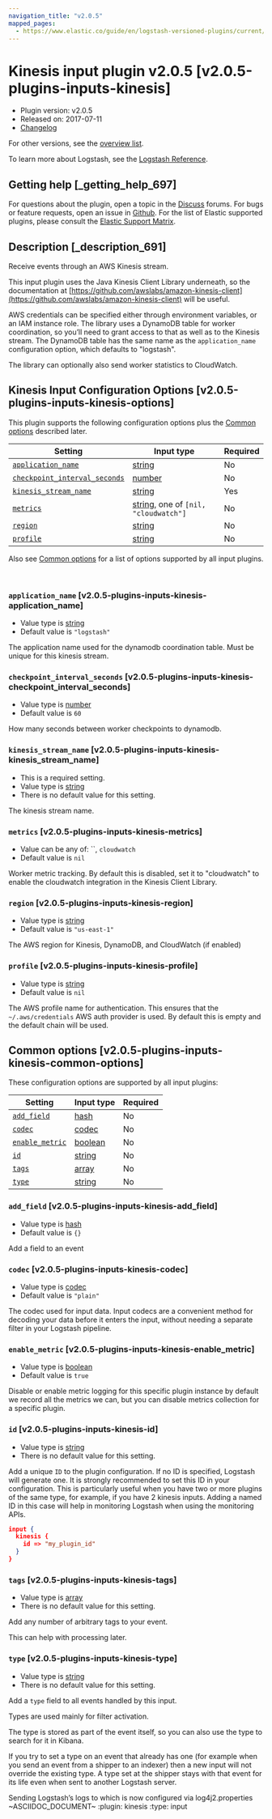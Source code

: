 ```yaml
---
navigation_title: "v2.0.5"
mapped_pages:
  - https://www.elastic.co/guide/en/logstash-versioned-plugins/current/v2.0.5-plugins-inputs-kinesis.html
---
```


# Kinesis input plugin v2.0.5 [v2.0.5-plugins-inputs-kinesis]


* Plugin version: v2.0.5
* Released on: 2017-07-11
* [Changelog](https://github.com/logstash-plugins/logstash-input-kinesis/blob/v2.0.5/CHANGELOG.md)

For other versions, see the [overview list](input-kinesis-index.md).

To learn more about Logstash, see the [Logstash Reference](logstash://reference/index.md).

## Getting help [_getting_help_697]

For questions about the plugin, open a topic in the [Discuss](http://discuss.elastic.co) forums. For bugs or feature requests, open an issue in [Github](https://github.com/logstash-plugins/logstash-input-kinesis). For the list of Elastic supported plugins, please consult the [Elastic Support Matrix](https://www.elastic.co/support/matrix#matrix_logstash_plugins).


## Description [_description_691]

Receive events through an AWS Kinesis stream.

This input plugin uses the Java Kinesis Client Library underneath, so the documentation at [https://github.com/awslabs/amazon-kinesis-client](https://github.com/awslabs/amazon-kinesis-client) will be useful.

AWS credentials can be specified either through environment variables, or an IAM instance role. The library uses a DynamoDB table for worker coordination, so you’ll need to grant access to that as well as to the Kinesis stream. The DynamoDB table has the same name as the `application_name` configuration option, which defaults to "logstash".

The library can optionally also send worker statistics to CloudWatch.


## Kinesis Input Configuration Options [v2.0.5-plugins-inputs-kinesis-options]

This plugin supports the following configuration options plus the [Common options](v2-0-5-plugins-inputs-kinesis.md#v2.0.5-plugins-inputs-kinesis-common-options) described later.

| Setting | Input type | Required |
| --- | --- | --- |
| [`application_name`](v2-0-5-plugins-inputs-kinesis.md#v2.0.5-plugins-inputs-kinesis-application_name) | [string](logstash://reference/configuration-file-structure.md#string) | No |
| [`checkpoint_interval_seconds`](v2-0-5-plugins-inputs-kinesis.md#v2.0.5-plugins-inputs-kinesis-checkpoint_interval_seconds) | [number](logstash://reference/configuration-file-structure.md#number) | No |
| [`kinesis_stream_name`](v2-0-5-plugins-inputs-kinesis.md#v2.0.5-plugins-inputs-kinesis-kinesis_stream_name) | [string](logstash://reference/configuration-file-structure.md#string) | Yes |
| [`metrics`](v2-0-5-plugins-inputs-kinesis.md#v2.0.5-plugins-inputs-kinesis-metrics) | [string](logstash://reference/configuration-file-structure.md#string), one of `[nil, "cloudwatch"]` | No |
| [`region`](v2-0-5-plugins-inputs-kinesis.md#v2.0.5-plugins-inputs-kinesis-region) | [string](logstash://reference/configuration-file-structure.md#string) | No |
| [`profile`](v2-0-5-plugins-inputs-kinesis.md#v2.0.5-plugins-inputs-kinesis-profile) | [string](logstash://reference/configuration-file-structure.md#string) | No |

Also see [Common options](v2-0-5-plugins-inputs-kinesis.md#v2.0.5-plugins-inputs-kinesis-common-options) for a list of options supported by all input plugins.

 

### `application_name` [v2.0.5-plugins-inputs-kinesis-application_name]

* Value type is [string](logstash://reference/configuration-file-structure.md#string)
* Default value is `"logstash"`

The application name used for the dynamodb coordination table. Must be unique for this kinesis stream.


### `checkpoint_interval_seconds` [v2.0.5-plugins-inputs-kinesis-checkpoint_interval_seconds]

* Value type is [number](logstash://reference/configuration-file-structure.md#number)
* Default value is `60`

How many seconds between worker checkpoints to dynamodb.


### `kinesis_stream_name` [v2.0.5-plugins-inputs-kinesis-kinesis_stream_name]

* This is a required setting.
* Value type is [string](logstash://reference/configuration-file-structure.md#string)
* There is no default value for this setting.

The kinesis stream name.


### `metrics` [v2.0.5-plugins-inputs-kinesis-metrics]

* Value can be any of: ``, `cloudwatch`
* Default value is `nil`

Worker metric tracking. By default this is disabled, set it to "cloudwatch" to enable the cloudwatch integration in the Kinesis Client Library.


### `region` [v2.0.5-plugins-inputs-kinesis-region]

* Value type is [string](logstash://reference/configuration-file-structure.md#string)
* Default value is `"us-east-1"`

The AWS region for Kinesis, DynamoDB, and CloudWatch (if enabled)


### `profile` [v2.0.5-plugins-inputs-kinesis-profile]

* Value type is [string](logstash://reference/configuration-file-structure.md#string)
* Default value is `nil`

The AWS profile name for authentication. This ensures that the `~/.aws/credentials` AWS auth provider is used. By default this is empty and the default chain will be used.



## Common options [v2.0.5-plugins-inputs-kinesis-common-options]

These configuration options are supported by all input plugins:

| Setting | Input type | Required |
| --- | --- | --- |
| [`add_field`](v2-0-5-plugins-inputs-kinesis.md#v2.0.5-plugins-inputs-kinesis-add_field) | [hash](logstash://reference/configuration-file-structure.md#hash) | No |
| [`codec`](v2-0-5-plugins-inputs-kinesis.md#v2.0.5-plugins-inputs-kinesis-codec) | [codec](logstash://reference/configuration-file-structure.md#codec) | No |
| [`enable_metric`](v2-0-5-plugins-inputs-kinesis.md#v2.0.5-plugins-inputs-kinesis-enable_metric) | [boolean](logstash://reference/configuration-file-structure.md#boolean) | No |
| [`id`](v2-0-5-plugins-inputs-kinesis.md#v2.0.5-plugins-inputs-kinesis-id) | [string](logstash://reference/configuration-file-structure.md#string) | No |
| [`tags`](v2-0-5-plugins-inputs-kinesis.md#v2.0.5-plugins-inputs-kinesis-tags) | [array](logstash://reference/configuration-file-structure.md#array) | No |
| [`type`](v2-0-5-plugins-inputs-kinesis.md#v2.0.5-plugins-inputs-kinesis-type) | [string](logstash://reference/configuration-file-structure.md#string) | No |

### `add_field` [v2.0.5-plugins-inputs-kinesis-add_field]

* Value type is [hash](logstash://reference/configuration-file-structure.md#hash)
* Default value is `{}`

Add a field to an event


### `codec` [v2.0.5-plugins-inputs-kinesis-codec]

* Value type is [codec](logstash://reference/configuration-file-structure.md#codec)
* Default value is `"plain"`

The codec used for input data. Input codecs are a convenient method for decoding your data before it enters the input, without needing a separate filter in your Logstash pipeline.


### `enable_metric` [v2.0.5-plugins-inputs-kinesis-enable_metric]

* Value type is [boolean](logstash://reference/configuration-file-structure.md#boolean)
* Default value is `true`

Disable or enable metric logging for this specific plugin instance by default we record all the metrics we can, but you can disable metrics collection for a specific plugin.


### `id` [v2.0.5-plugins-inputs-kinesis-id]

* Value type is [string](logstash://reference/configuration-file-structure.md#string)
* There is no default value for this setting.

Add a unique `ID` to the plugin configuration. If no ID is specified, Logstash will generate one. It is strongly recommended to set this ID in your configuration. This is particularly useful when you have two or more plugins of the same type, for example, if you have 2 kinesis inputs. Adding a named ID in this case will help in monitoring Logstash when using the monitoring APIs.

```json
input {
  kinesis {
    id => "my_plugin_id"
  }
}
```


### `tags` [v2.0.5-plugins-inputs-kinesis-tags]

* Value type is [array](logstash://reference/configuration-file-structure.md#array)
* There is no default value for this setting.

Add any number of arbitrary tags to your event.

This can help with processing later.


### `type` [v2.0.5-plugins-inputs-kinesis-type]

* Value type is [string](logstash://reference/configuration-file-structure.md#string)
* There is no default value for this setting.

Add a `type` field to all events handled by this input.

Types are used mainly for filter activation.

The type is stored as part of the event itself, so you can also use the type to search for it in Kibana.

If you try to set a type on an event that already has one (for example when you send an event from a shipper to an indexer) then a new input will not override the existing type. A type set at the shipper stays with that event for its life even when sent to another Logstash server.

Sending Logstash’s logs to  which is now configured via log4j2.properties ~ASCIIDOC_DOCUMENT~ :plugin: kinesis :type: input



